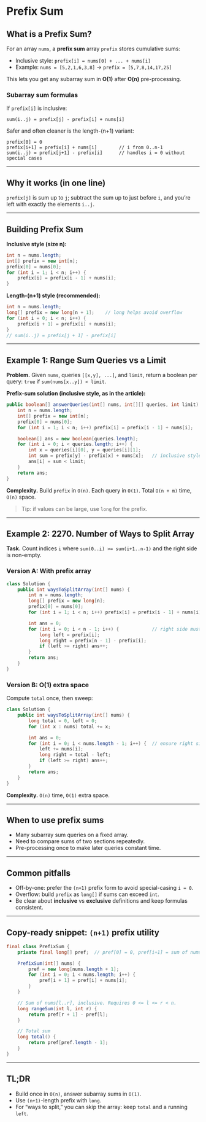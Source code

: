 # Prefix Sum

## What is a Prefix Sum?

For an array `nums`, a **prefix sum** array `prefix` stores cumulative sums:

* Inclusive style: `prefix[i] = nums[0] + ... + nums[i]`
* Example: `nums = [5,2,1,6,3,8]` → `prefix = [5,7,8,14,17,25]`

This lets you get any subarray sum in **O(1)** after **O(n)** pre-processing.

### Subarray sum formulas

If `prefix[i]` is inclusive:

```
sum(i..j) = prefix[j] - prefix[i] + nums[i]
```

Safer and often cleaner is the length-(n+1) variant:

```
prefix[0] = 0
prefix[i+1] = prefix[i] + nums[i]        // i from 0..n-1
sum(i..j) = prefix[j+1] - prefix[i]      // handles i = 0 without special cases
```

---

## Why it works (in one line)

`prefix[j]` is sum up to `j`; subtract the sum up to just before `i`, and you’re left with exactly the elements `i..j`.

---

## Building Prefix Sum

**Inclusive style (size n):**

```java
int n = nums.length;
int[] prefix = new int[n];
prefix[0] = nums[0];
for (int i = 1; i < n; i++) {
    prefix[i] = prefix[i - 1] + nums[i];
}
```

**Length-(n+1) style (recommended):**

```java
int n = nums.length;
long[] prefix = new long[n + 1];    // long helps avoid overflow
for (int i = 0; i < n; i++) {
    prefix[i + 1] = prefix[i] + nums[i];
}
// sum(i..j) = prefix[j + 1] - prefix[i]
```

---

## Example 1: Range Sum Queries vs a Limit

**Problem.** Given `nums`, queries `[[x,y], ...]`, and `limit`, return a boolean per query: `true` if `sum(nums[x..y]) < limit`.

**Prefix-sum solution (inclusive style, as in the article):**

```java
public boolean[] answerQueries(int[] nums, int[][] queries, int limit) {
    int n = nums.length;
    int[] prefix = new int[n];
    prefix[0] = nums[0];
    for (int i = 1; i < n; i++) prefix[i] = prefix[i - 1] + nums[i];

    boolean[] ans = new boolean[queries.length];
    for (int i = 0; i < queries.length; i++) {
        int x = queries[i][0], y = queries[i][1];
        int sum = prefix[y] - prefix[x] + nums[x];   // inclusive style
        ans[i] = sum < limit;
    }
    return ans;
}
```

**Complexity.** Build `prefix` in `O(n)`. Each query in `O(1)`. Total `O(n + m)` time, `O(n)` space.

> Tip: if values can be large, use `long` for the prefix.

---

## Example 2: 2270. Number of Ways to Split Array

**Task.** Count indices `i` where `sum(0..i) >= sum(i+1..n-1)` and the right side is non-empty.

### Version A: With prefix array

```java
class Solution {
    public int waysToSplitArray(int[] nums) {
        int n = nums.length;
        long[] prefix = new long[n];
        prefix[0] = nums[0];
        for (int i = 1; i < n; i++) prefix[i] = prefix[i - 1] + nums[i];

        int ans = 0;
        for (int i = 0; i < n - 1; i++) {            // right side must be non-empty
            long left = prefix[i];
            long right = prefix[n - 1] - prefix[i];
            if (left >= right) ans++;
        }
        return ans;
    }
}
```

### Version B: O(1) extra space

Compute `total` once, then sweep:

```java
class Solution {
    public int waysToSplitArray(int[] nums) {
        long total = 0, left = 0;
        for (int x : nums) total += x;

        int ans = 0;
        for (int i = 0; i < nums.length - 1; i++) {  // ensure right side non-empty
            left += nums[i];
            long right = total - left;
            if (left >= right) ans++;
        }
        return ans;
    }
}
```

**Complexity.** `O(n)` time, `O(1)` extra space.

---

## When to use prefix sums

* Many subarray sum queries on a fixed array.
* Need to compare sums of two sections repeatedly.
* Pre-processing once to make later queries constant time.

---

## Common pitfalls

* Off-by-one: prefer the `(n+1)` prefix form to avoid special-casing `i = 0`.
* Overflow: build `prefix` as `long[]` if sums can exceed `int`.
* Be clear about **inclusive** vs **exclusive** definitions and keep formulas consistent.

---

## Copy-ready snippet: `(n+1)` prefix utility

```java
final class PrefixSum {
    private final long[] pref;  // pref[0] = 0, pref[i+1] = sum of nums[0..i]

    PrefixSum(int[] nums) {
        pref = new long[nums.length + 1];
        for (int i = 0; i < nums.length; i++) {
            pref[i + 1] = pref[i] + nums[i];
        }
    }

    // Sum of nums[l..r], inclusive. Requires 0 <= l <= r < n.
    long rangeSum(int l, int r) {
        return pref[r + 1] - pref[l];
    }

    // Total sum
    long total() {
        return pref[pref.length - 1];
    }
}
```

---

## TL;DR

* Build once in `O(n)`, answer subarray sums in `O(1)`.
* Use `(n+1)`-length prefix with `long`.
* For “ways to split,” you can skip the array: keep `total` and a running `left`.
